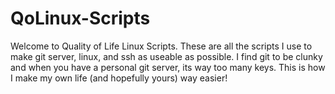 # QoLinux-Scripts
Welcome to Quality of Life Linux Scripts. These are all the scripts I use to make git server, linux, and ssh as useable as possible. I find git to be clunky and when you have a personal git server, its way too many keys. This is how I make my own life (and hopefully yours) way easier!
